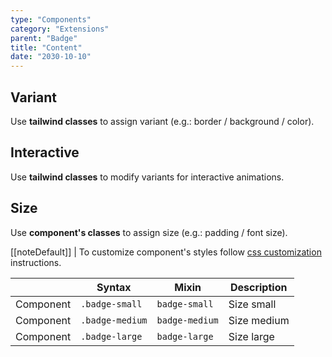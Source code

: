```yaml
---
type: "Components"
category: "Extensions"
parent: "Badge"
title: "Content"
date: "2030-10-10"
---
```


## Variant

Use **tailwind classes** to assign variant (e.g.: border / background / color).

<demo>
  <demovanilla src="vanilla/components/extensions/badge/variant">
  </demovanilla>
</demo>

## Interactive

Use **tailwind classes** to modify variants for interactive animations.

<demo>
  <demovanilla src="vanilla/components/extensions/badge/interactive">
  </demovanilla>
</demo>

## Size

Use **component's classes** to assign size (e.g.: padding / font size).

[[noteDefault]]
| To customize component's styles follow [css customization](/introduction/getting-started/setup#css-customization) instructions.

<div class="table-scroll">

|                      | Syntax                          | Mixin            | Description                   |
| ----------------------- | ----------------------------------------- | -----------------------------| ----------------------------- |
| Component                  | `.badge-small`                     | `badge-small`                | Size small            |
| Component                  | `.badge-medium`                     | `badge-medium`                | Size medium            |
| Component                  | `.badge-large`                     | `badge-large`                | Size large            |

</div>

<demo>
  <demovanilla src="vanilla/components/extensions/badge/size">
  </demovanilla>
</demo>
